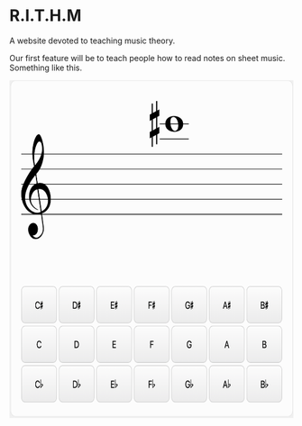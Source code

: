 <h1>R.I.T.H.M</h1>

A website devoted to teaching music theory.

Our first feature will be to teach people how to read notes on sheet music. Something
like this.

<img src="readme_pictures/goal.png" alt="..." height="600" width="600">
